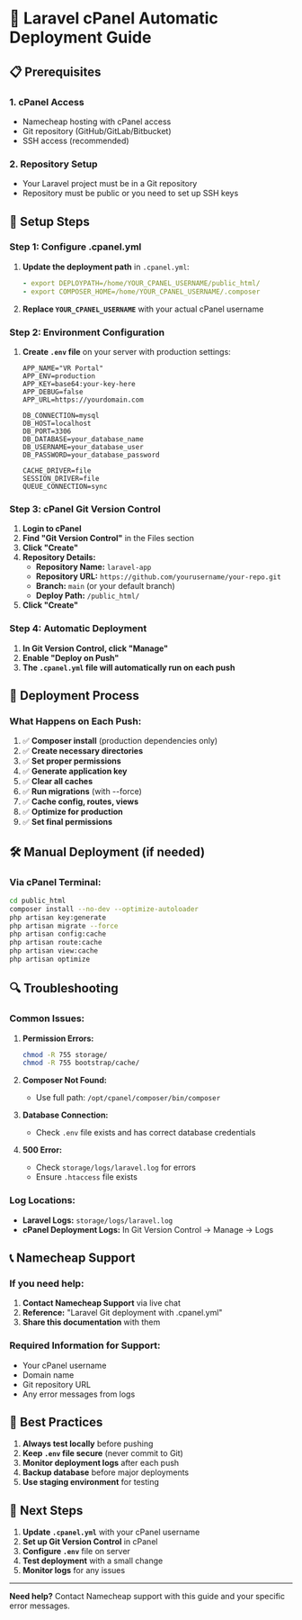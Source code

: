 # 🚀 Laravel cPanel Automatic Deployment Guide

## 📋 Prerequisites

### 1. **cPanel Access**
- Namecheap hosting with cPanel access
- Git repository (GitHub/GitLab/Bitbucket)
- SSH access (recommended)

### 2. **Repository Setup**
- Your Laravel project must be in a Git repository
- Repository must be public or you need to set up SSH keys

## 🔧 Setup Steps

### **Step 1: Configure .cpanel.yml**
1. **Update the deployment path** in `.cpanel.yml`:
   ```yaml
   - export DEPLOYPATH=/home/YOUR_CPANEL_USERNAME/public_html/
   - export COMPOSER_HOME=/home/YOUR_CPANEL_USERNAME/.composer
   ```

2. **Replace `YOUR_CPANEL_USERNAME`** with your actual cPanel username

### **Step 2: Environment Configuration**
1. **Create `.env` file** on your server with production settings:
   ```env
   APP_NAME="VR Portal"
   APP_ENV=production
   APP_KEY=base64:your-key-here
   APP_DEBUG=false
   APP_URL=https://yourdomain.com
   
   DB_CONNECTION=mysql
   DB_HOST=localhost
   DB_PORT=3306
   DB_DATABASE=your_database_name
   DB_USERNAME=your_database_user
   DB_PASSWORD=your_database_password
   
   CACHE_DRIVER=file
   SESSION_DRIVER=file
   QUEUE_CONNECTION=sync
   ```

### **Step 3: cPanel Git Version Control**
1. **Login to cPanel**
2. **Find "Git Version Control"** in the Files section
3. **Click "Create"**
4. **Repository Details:**
   - **Repository Name:** `laravel-app`
   - **Repository URL:** `https://github.com/yourusername/your-repo.git`
   - **Branch:** `main` (or your default branch)
   - **Deploy Path:** `/public_html/`
5. **Click "Create"**

### **Step 4: Automatic Deployment**
1. **In Git Version Control, click "Manage"**
2. **Enable "Deploy on Push"**
3. **The `.cpanel.yml` file will automatically run on each push**

## 🔄 Deployment Process

### **What Happens on Each Push:**
1. ✅ **Composer install** (production dependencies only)
2. ✅ **Create necessary directories**
3. ✅ **Set proper permissions**
4. ✅ **Generate application key**
5. ✅ **Clear all caches**
6. ✅ **Run migrations** (with --force)
7. ✅ **Cache config, routes, views**
8. ✅ **Optimize for production**
9. ✅ **Set final permissions**

## 🛠️ Manual Deployment (if needed)

### **Via cPanel Terminal:**
```bash
cd public_html
composer install --no-dev --optimize-autoloader
php artisan key:generate
php artisan migrate --force
php artisan config:cache
php artisan route:cache
php artisan view:cache
php artisan optimize
```

## 🔍 Troubleshooting

### **Common Issues:**

1. **Permission Errors:**
   ```bash
   chmod -R 755 storage/
   chmod -R 755 bootstrap/cache/
   ```

2. **Composer Not Found:**
   - Use full path: `/opt/cpanel/composer/bin/composer`

3. **Database Connection:**
   - Check `.env` file exists and has correct database credentials

4. **500 Error:**
   - Check `storage/logs/laravel.log` for errors
   - Ensure `.htaccess` file exists

### **Log Locations:**
- **Laravel Logs:** `storage/logs/laravel.log`
- **cPanel Deployment Logs:** In Git Version Control → Manage → Logs

## 📞 Namecheap Support

### **If you need help:**
1. **Contact Namecheap Support** via live chat
2. **Reference:** "Laravel Git deployment with .cpanel.yml"
3. **Share this documentation** with them

### **Required Information for Support:**
- Your cPanel username
- Domain name
- Git repository URL
- Any error messages from logs

## 🎯 Best Practices

1. **Always test locally** before pushing
2. **Keep `.env` file secure** (never commit to Git)
3. **Monitor deployment logs** after each push
4. **Backup database** before major deployments
5. **Use staging environment** for testing

## 🚀 Next Steps

1. **Update `.cpanel.yml`** with your cPanel username
2. **Set up Git Version Control** in cPanel
3. **Configure `.env`** file on server
4. **Test deployment** with a small change
5. **Monitor logs** for any issues

---

**Need help?** Contact Namecheap support with this guide and your specific error messages. 